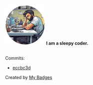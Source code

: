 <img src="https://github.com/my-badges/my-badges/blob/master/src/all-badges/time-of-commit/sleepy-coder.png?raw=true" alt="I am a sleepy coder." title="I am a sleepy coder." width="128">
<strong>I am a sleepy coder.</strong>
<br><br>

Commits:

- <a href="https://github.com/SaskyaPanchaud/DAI-Lab_HTTP-infrastructure/commit/eccbc3da19d8a4d368bd94c98382e034ac037900">eccbc3d</a>


Created by <a href="https://github.com/my-badges/my-badges">My Badges</a>